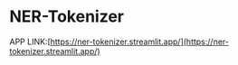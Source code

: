# NER-Tokenizer
APP LINK:[https://ner-tokenizer.streamlit.app/](https://ner-tokenizer.streamlit.app/)




